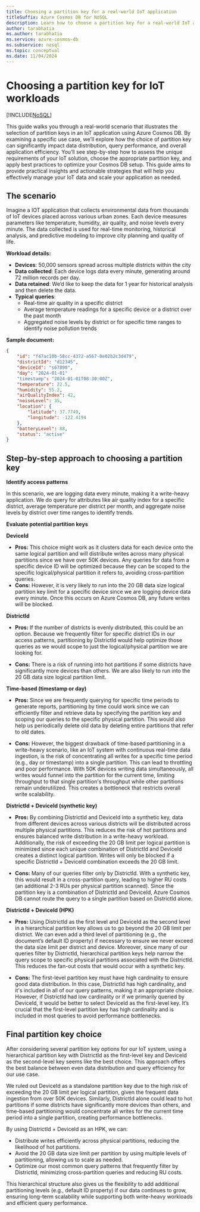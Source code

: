 ```yaml
---
title: Choosing a partition key for a real-world IoT application
titleSuffix: Azure Cosmos DB for NoSQL
description: Learn how to choose a partition key for a real-world IoT application.
author: tarabhatia
ms.author: tarabhatia
ms.service: azure-cosmos-db
ms.subservice: nosql
ms.topic: conceptual
ms.date: 11/04/2024
---
```


# Choosing a partition key for IoT workloads

[!INCLUDE[NoSQL](../includes/appliesto-nosql.md)]

This guide walks you through a real-world scenario that illustrates the selection of partition keys in an IoT application using Azure Cosmos DB. By examining a specific use case, we’ll explore how the choice of partition key can significantly impact data distribution, query performance, and overall application efficiency. You’ll see step-by-step how to assess the unique requirements of your IoT solution, choose the appropriate partition key, and apply best practices to optimize your Cosmos DB setup. This guide aims to provide practical insights and actionable strategies that will help you effectively manage your IoT data and scale your application as needed.

## The scenario

 Imagine a IOT application that collects environmental data from thousands of IoT devices placed across various urban zones. Each device measures parameters like temperature, humidity, air quality, and noise levels every minute. The data collected is used for real-time monitoring, historical analysis, and predictive modeling to improve city planning and quality of life. 


**Workload details:**

-	**Devices**: 50,000 sensors spread across multiple districts within the city 
-	**Data collected**: Each device logs data every minute, generating around 72 million records per day.
-	**Data retained**: We’d like to keep the data for 1 year for historical analysis and then delete the data. 
-	**Typical queries**: 
     - Real-time air quality in a specific district
    - Average temperature readings for a specific device or a district over the past month
    - Aggregated noise levels by district or for specific time ranges to identify noise pollution trends

**Sample document:**
```json
{
    "id": "f47ac10b-58cc-4372-a567-0e02b2c3d479",      
    "districtId": "d12345",                           
    "deviceId": "s67890",
    "day": "2024-01-01"                             
    "timestamp": "2024-01-01T08:30:00Z",              
    "temperature": 22.5,                              
    "humidity": 55.2,                                 
    "airQualityIndex": 42,                            
    "noiseLevel": 35,                                 
    "location": {
        "latitude": 37.7749,                          
        "longitude": -122.4194                        
    },
    "batteryLevel": 88,                              
    "status": "active"                              
}
```

## Step-by-step approach to choosing a partition key


**Identify access patterns**

In this scenario, we are logging data every minute, making it a write-heavy application. We do query for attributes like air quality index for a specific district, average temperature per district per month, and aggregate noise levels by district over time ranges to identify trends.

**Evaluate potential partition keys**

**DeviceId**
- **Pros:** This choice might work as it clusters data for each device onto the same logical partition and will distribute writes across many physical partitions since we have over 50K devices. Any queries for data from a specific device ID will be optimized because they can be scoped to the specific logical/physical partition it refers to, avoiding cross-partition queries.
- **Cons:** However, it is very likely to run into the 20 GB data size logical partition key limit for a specific device since we are logging device data every minute. Once this occurs on Azure Cosmos DB, any future writes will be blocked. 

**DistrictId**

- **Pros:** If the number of districts is evenly distributed, this could be an option. Because we frequently filter for specific district IDs in our access patterns, partitioning by DistrictId would help optimize those queries as we would scope to just the logical/physical partition we are looking for. 

- **Cons:** There is a risk of running into hot partitions if some districts have significantly more devices than others. We are also likely to run into the 20 GB data size logical partition limit.

**Time-based (timestamp or day)**

- **Pros:** Since we are frequently querying for specific time periods to generate reports, partitioning by time could work since we can efficiently filter and retrieve data by specifying the partition key and scoping our queries to the specific physical partition. This would also help us periodically delete old data by deleting entire partitions that refer to old dates.
 
- **Cons:** However, the biggest drawback of time-based partitioning in a write-heavy scenario, like an IoT system with continuous real-time data ingestion, is the risk of concentrating all writes for a specific time period (e.g., day or timestamp) into a single partition. This can lead to throttling and poor performance. With 50K devices writing data simultaneously, all writes would funnel into the partition for the current time, limiting throughput to that single partition's throughput while other partitions remain underutilized. This creates a bottleneck that restricts overall write scalability.

**DistrictId + DeviceId (synthetic key)**

- **Pros:** By combining DistrictId and DeviceId into a synthetic key, data from different devices across various districts will be distributed across multiple physical partitions. This reduces the risk of hot partitions and ensures balanced write distribution in a write-heavy workload. Additionally, the risk of exceeding the 20 GB limit per logical partition is minimized since each unique combination of DistrictId and DeviceId creates a distinct logical partition. Writes will only be blocked if a specific DistrictId + DeviceId combination exceeds the 20 GB limit.

- **Cons:** Many of our queries filter only by DistrictId. With a synthetic key, this would result in a cross-partition query, leading to higher RU costs (an additional 2-3 RUs per physical partition scanned). Since the partition key is a combination of DistrictId and DeviceId, Azure Cosmos DB cannot route the query to a single partition based on DistrictId alone.

**DistrictId + DeviceId (HPK)**

- **Pros:** Using DistrictId as the first level and DeviceId as the second level in a hierarchical partition key allows us to go beyond the 20 GB limit per district. We can even add a third level of partitioning (e.g., the document’s default ID property) if necessary to ensure we never exceed the data size limit per district and device. Moreover, since many of our queries filter by DistrictId, hierarchical partition keys help narrow the query scope to specific physical partitions associated with the DistrictId. This reduces the fan-out costs that would occur with a synthetic key.

- **Cons:** The first-level partition key must have high cardinality to ensure good data distribution. In this case, DistrictId has high cardinality, and it's included in all of our query patterns, making it an appropriate choice. However, if DistrictId had low cardinality or if we primarily queried by DeviceId, it would be better to select DeviceId as the first-level key. It’s crucial that the first-level partition key has high cardinality and is included in most queries to avoid performance bottlenecks.

## Final partition key choice ##

After considering several partition key options for our IoT system, using a hierarchical partition key with DistrictId as the first-level key and DeviceId as the second-level key seems like the best choice. This approach offers the best balance between even data distribution and query efficiency for our use case.

We ruled out DeviceId as a standalone partition key due to the high risk of exceeding the 20 GB limit per logical partition, given the frequent data ingestion from over 50K devices. Similarly, DistrictId alone could lead to hot partitions if some districts have significantly more devices than others, and time-based partitioning would concentrate all writes for the current time period into a single partition, creating performance bottlenecks.

By using DistrictId + DeviceId as an HPK, we can:

- Distribute writes efficiently across physical partitions, reducing the likelihood of hot partitions.
- Avoid the 20 GB data size limit per partition by using multiple levels of partitioning, allowing us to scale as needed.
- Optimize our most common query patterns that frequently filter by DistrictId, minimizing cross-partition queries and reducing RU costs.

This hierarchical structure also gives us the flexibility to add additional partitioning levels (e.g., default ID property) if our data continues to grow, ensuring long-term scalability while supporting both write-heavy workloads and efficient query performance.
